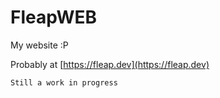 # FleapWEB

My website :P

Probably at [https://fleap.dev](https://fleap.dev)

```Still a work in progress```

